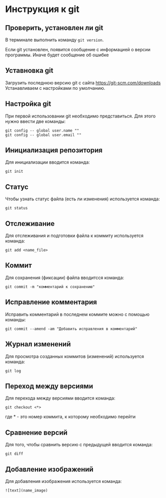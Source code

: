 # Инструкция к git

##  Проверить, установлен ли git
В терминале выполнить команду `git version`.

Если git установлен, появится сообщение с информацией о версии программы. Иначе будет сообщение об ошибке

##  Уставновка git
Загрузить последнюю версию git с сайта https://git-scm.com/downloads
Устанавливаем с настройками по умолчанию.

## Настройка git
При первой использовании git необходимо представиться. Для этого нужно ввести две команды:
```
git config -- global user.name ""
git config -- global user.email ""
```
## Инициализация репозитория
Для инициализации вводится команда:
```
git init
```
## Статус
Чтобы узнать статус файла (есть ли изменения) используется команда:
```
git status
```
## Отслеживание 
Для отслеживания и подготовки файла к коммиту используется команда:
```
git add <name_file>
```
## Коммит
Для сохранения (фиксации) файла вводитсся команда:
```
git commit -m "комментарий к сохранению"
```
## Исправление комментария
Исправить комментарий в последнем коммите можно с помощью команды:
```
git commit --amend -am "Добавить исправления в комментарий"
```
## Журнал изменений
Для просмотра созданных коммитов (изменений) используется команда:
```
git log
```
## Переход между версиями
Для перехода между версиями вводится команда:
```
git checkout <*>
```
где * - это номер коммита, к которому необходимо перейти

## Сравнение версий
Для того, чтобы сравнить версию с предыдущей вводится команда:
 ```
git diff
```
## Добавление изображений
Для добавления изображения используется команда:
```
![text](name_image)
```